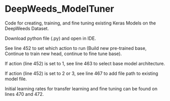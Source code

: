 # DeepWeeds_ModelTuner
Code for creating, training, and fine tuning existing Keras Models on the DeepWeeds Dataset.

Download python file (.py) and open in IDE.

See line 452 to set which action to run (Build new pre-trained base, Continue to train new head, continue to fine tune base).

If action (line 452) is set to 1, see line 463 to select base model architecture.

If action (line 452) is set to 2 or 3, see line 467 to add file path to existing model file.

Initial learning rates for transfer learning and fine tuning can be found on lines 470 and 472.
